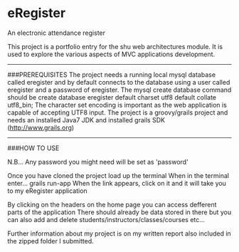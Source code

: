 eRegister
=========

An electronic attendance register

This project is a portfolio entry for the shu web architectures module. It is used to explore the various aspects of MVC applications development.
_________________________________________________________________________________________________________


###PREREQUISITES
  The project needs a running local mysql database called eregister and by default connects to the database using a user called eregister and a password of eregister.
  The mysql create database command should be create database eregister default charset utf8 default collate utf8_bin; The character set encoding is important as the web application is capable of accepting UTF8 input.
  The project is a groovy/grails project and needs an installed Java7 JDK and installed grails SDK (http://www.grails.org)
        
___________________________________________________________________________________________________________
###HOW TO USE

N.B... Any password you might need will be set as 'password'

Once you have cloned the project load up the terminal
When in the terminal enter...  grails run-app
When the link appears, click on it and it will take you to my eRegister application

By clicking on the headers on the home page you can access defferent parts of the application
There should already be data stored in there but you can also add and delete students/instructors/classes/courses etc...

Further information about my project is on my written report also included in the zipped folder I submitted.
